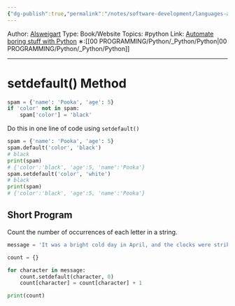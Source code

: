 ```yaml
---
{"dg-publish":true,"permalink":"/notes/software-development/languages-and-frameworks/python/1-automate-the-boring-stuff-with-python/chapter-5-dictionaries-and-structuring-data/004-setdefault-method/","created":"2025-07-13T15:24:56.710+08:00"}
---
```


Author: [Alsweigart](https://alsweigart.com/)
Type: Book/Website
Topics: #python 
Link: [Automate boring stuff with Python](https://automatetheboringstuff.com/)
∗:[[00 PROGRAMMING/Python/_Python/Python\|00 PROGRAMMING/Python/_Python/Python]] 

---
# setdefault() Method
```python
spam = {'name': 'Pooka', 'age': 5} 
if 'color' not in spam: 
	spam['color'] = 'black'
```

Do this in one line of code using `setdefault()`

```python
spam = {'name': 'Pooka', 'age': 5}
spam.default('color', 'black')
# black
print(spam)
# {'color':'black', 'age':5, 'name':'Pooka'}
spam.setdefault('color', 'white')
# black
print(spam)
# {'color':'black', 'age':5, 'name':'Pooka'}
```


## Short Program
Count the number of occurrences of each letter in a string.

```python
message = 'It was a bright cold day in April, and the clocks were striking thirteen.'

count = {}

for character in message:
	count.setdefault(character, 0)
	count[character] = count[character] + 1

print(count)
```
